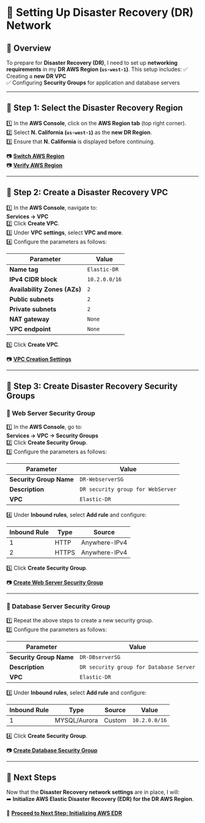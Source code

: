 # **🔹 Setting Up Disaster Recovery (DR) Network**

## **📌 Overview**
To prepare for **Disaster Recovery (DR)**, I need to set up **networking requirements** in my **DR AWS Region (`us-west-1`)**. This setup includes:
✅ Creating a **new DR VPC**  
✅ Configuring **Security Groups** for application and database servers  

---

## **📍 Step 1: Select the Disaster Recovery Region**
1️⃣ In the **AWS Console**, click on the **AWS Region tab** (top right corner).  
2️⃣ Select **N. California (`us-west-1`)** as the **new DR Region**.  
3️⃣ Ensure that **N. California** is displayed before continuing.  

📷 **[Switch AWS Region](./images/switch-region.png)**  
📷 **[Verify AWS Region](./images/changed-region.png)**  

---

## **📍 Step 2: Create a Disaster Recovery VPC**
1️⃣ In the **AWS Console**, navigate to:  
   **Services → VPC**  
2️⃣ Click **Create VPC**.  
3️⃣ Under **VPC settings**, select **VPC and more**.  
4️⃣ Configure the parameters as follows:

| Parameter             | Value         |
|-----------------------|--------------|
| **Name tag**         | `Elastic-DR` |
| **IPv4 CIDR block**  | `10.2.0.0/16` |
| **Availability Zones (AZs)** | `2` |
| **Public subnets**   | `2` |
| **Private subnets**  | `2` |
| **NAT gateway**      | `None` |
| **VPC endpoint**     | `None` |

5️⃣ Click **Create VPC**.  

📷 **[VPC Creation Settings](./images/vpc-settings.png)**  

---

## **📍 Step 3: Create Disaster Recovery Security Groups**
### **🔹 Web Server Security Group**
1️⃣ In the **AWS Console**, go to:  
   **Services → VPC → Security Groups**  
2️⃣ Click **Create Security Group**.  
3️⃣ Configure the parameters as follows:

| Parameter              | Value                     |
|------------------------|--------------------------|
| **Security Group Name** | `DR-WebserverSG` |
| **Description**        | `DR security group for WebServer` |
| **VPC**               | `Elastic-DR` |

4️⃣ Under **Inbound rules**, select **Add rule** and configure:

| Inbound Rule | Type   | Source         |
|-------------|--------|---------------|
| 1          | HTTP   | Anywhere-IPv4 |
| 2          | HTTPS  | Anywhere-IPv4 |

5️⃣ Click **Create Security Group**.  

📷 **[Create Web Server Security Group](./images/create-websg.png)**  

---

### **🔹 Database Server Security Group**
1️⃣ Repeat the above steps to create a new security group.  
2️⃣ Configure the parameters as follows:

| Parameter              | Value                      |
|------------------------|---------------------------|
| **Security Group Name** | `DR-DBserverSG` |
| **Description**        | `DR security group for Database Server` |
| **VPC**               | `Elastic-DR` |

3️⃣ Under **Inbound rules**, select **Add rule** and configure:

| Inbound Rule | Type            | Source          | Value       |
|-------------|----------------|---------------|------------|
| 1          | MYSQL/Aurora    | Custom        | `10.2.0.0/16` |

4️⃣ Click **Create Security Group**.  

📷 **[Create Database Security Group](./images/create-dbsg.png)**  

---

## **🚀 Next Steps**
Now that the **Disaster Recovery network settings** are in place, I will:  
➡️ **Initialize AWS Elastic Disaster Recovery (EDR) for the DR AWS Region**.  

📌 **[Proceed to Next Step: Initializing AWS EDR](./elastic-disaster-recovery-initialize.md)**  
